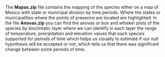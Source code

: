 The **Mapas.zip** file contains the mapping of the species either on a map of Mexico with state or municipal division by time periods. Where the states or municipalities where the points of presence are located are highlighted. 
In the file **Anovas.zip** you can find the anovas or box and whisker plots of the species by bioclimatic layer where we can identify in each layer the range of temperature, precipitation and elevation values that each species supported for periods of time which helps us visually to estimate if our null hypothesis will be accepted or not, which tells us that there was significant change between some periods of time.
